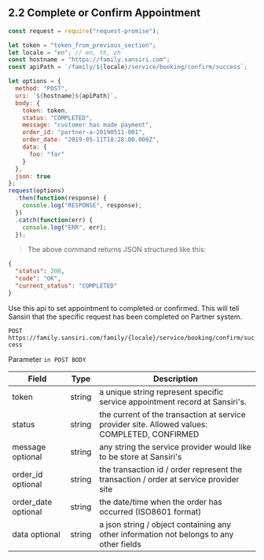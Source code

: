 ## 2.2 Complete or Confirm Appointment

```javascript
const request = require("request-promise");

let token = "token_from_previous_section";
let locale = "en"; // en, th, zh
const hostname = "https://family.sansiri.com";
const apiPath = `/family/${locale}/service/booking/confirm/success`;

let options = {
  method: "POST",
  uri: `${hostname}${apiPath}`,
  body: {
    token: token,
    status: "COMPLETED",
    message: "customer has made payment",
    order_id: "partner-a-20190511-001",
    order_date: "2019-05-11T18:28:00.000Z",
    data: {
      foo: "far"
    }
  },
  json: true
};
request(options)
  .then(function(response) {
    console.log("RESPONSE", response);
  })
  .catch(function(err) {
    console.log("ERR", err);
  });
```

> The above command returns JSON structured like this:

```json
{
  "status": 200,
  "code": "OK",
  "current_status": "COMPLETED"
}
```

Use this api to set appointment to completed or confirmed. This will tell Sansiri that the specific request has been completed on Partner system.

`POST https://family.sansiri.com/family/{locale}/service/booking/confirm/success`

Parameter `in POST BODY`

| Field               | Type   | Description                                                                                   |
| ------------------- | ------ | --------------------------------------------------------------------------------------------- |
| token               | string | a unique string represent specific service appointment record at Sansiri's.                   |
| status              | string | the current of the transaction at service provider site. Allowed values: COMPLETED, CONFIRMED |
| message optional    | string | any string the service provider would like to be store at Sansiri's                           |
| order_id optional   | string | the transaction id / order represent the transaction / order at service provider site         |
| order_date optional | string | the date/time when the order has occurred (ISO8601 format)                                    |
| data optional       | string | a json string / object containing any other information not belongs to any other fields       |
